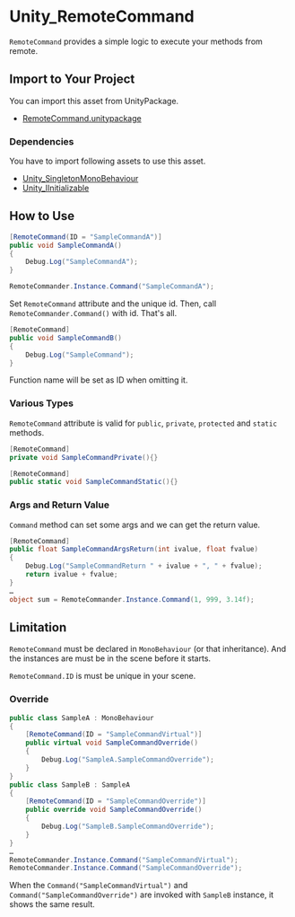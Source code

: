 # Unity_RemoteCommand

``RemoteCommand`` provides a simple logic to execute your methods from remote.

## Import to Your Project

You can import this asset from UnityPackage.

- [RemoteCommand.unitypackage](https://github.com/XJINE/Unity_RemoteCommand/blob/master/RemoteCommand.unitypackage)

### Dependencies

You have to import following assets to use this asset.

- [Unity_SingletonMonoBehaviour](https://github.com/XJINE/Unity_SingletonMonoBehaviour)
- [Unity_IInitializable](https://github.com/XJINE/Unity_IInitializable)

## How to Use

```csharp
[RemoteCommand(ID = "SampleCommandA")]
public void SampleCommandA()
{
    Debug.Log("SampleCommandA");
}
```

```csharp
RemoteCommander.Instance.Command("SampleCommandA");
```

Set ``RemoteCommand`` attribute and the unique id.
Then, call ``RemoteCommander.Command()`` with id. That's all.

```csharp
[RemoteCommand]
public void SampleCommandB()
{
    Debug.Log("SampleCommand");
}
```

Function name will be set as ID when omitting it.

### Various Types

``RemoteCommand`` attribute is valid for ``public``, ``private``, ``protected`` and ``static`` methods.

```csharp
[RemoteCommand]
private void SampleCommandPrivate(){}

[RemoteCommand]
public static void SampleCommandStatic(){}
```

### Args and Return Value

``Command`` method can set some args and we can get the return value.

```csharp
[RemoteCommand]
public float SampleCommandArgsReturn(int ivalue, float fvalue)
{
    Debug.Log("SampleCommandReturn " + ivalue + ", " + fvalue);
    return ivalue + fvalue;
}
…
object sum = RemoteCommander.Instance.Command(1, 999, 3.14f);
```

## Limitation

``RemoteCommand`` must be declared in ``MonoBehaviour`` (or that inheritance).
And the instances are must be in the scene before it starts.

``RemoteCommand.ID`` is must be unique in your scene.

### Override

```csharp
public class SampleA : MonoBehaviour
{
    [RemoteCommand(ID = "SampleCommandVirtual")]
    public virtual void SampleCommandOverride()
    {
        Debug.Log("SampleA.SampleCommandOverride");
    }
}
public class SampleB : SampleA
{
    [RemoteCommand(ID = "SampleCommandOverride")]
    public override void SampleCommandOverride()
    {
        Debug.Log("SampleB.SampleCommandOverride");
    }
}
…
RemoteCommander.Instance.Command("SampleCommandVirtual");
RemoteCommander.Instance.Command("SampleCommandOverride");
```

When the ``Command("SampleCommandVirtual")`` and ``Command("SampleCommandOverride")`` are invoked with ``SampleB`` instance, it shows the same result.